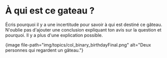 # À qui est ce gateau ?

Écris pourquoi il y a une incertitude pour savoir à qui est destiné ce gâteau. N'oublie pas d'ajouter une conclusion expliquant ton avis sur la question et pourquoi. Il y a plus d'une explication possible.

{image file-path="img/topics/col_binary_birthdayFinal.png" alt="Deux personnes qui regardent un gâteau."}